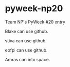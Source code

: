 # pyweek-np20
Team NP's PyWeek #20 entry

Blake can use github.

stiva can use github.

eofpi can use github.

Amras can into space.